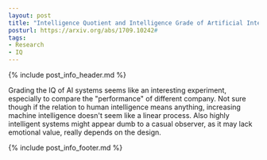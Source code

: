 ```yaml
---
layout: post
title: "Intelligence Quotient and Intelligence Grade of Artificial Intelligence"
posturl: https://arxiv.org/abs/1709.10242#
tags:
- Research
- IQ
---
```


{% include post_info_header.md %}

Grading the IQ of AI systems seems like an interesting experiment, especially to compare the "performance" of different company. Not sure though if the relation to human intelligence means anything, increasing machine intelligence doesn't seem like a linear process. Also highly intelligent systems might appear dumb to a casual observer, as it may lack emotional value, really depends on the design.

<!--more-->
{% include post_info_footer.md %}
